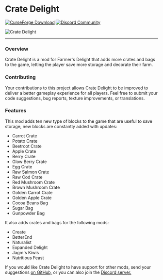 # Crate Delight

[![CurseForge Download](https://cf.way2muchnoise.eu/full_957811_downloads.svg)](https://www.curseforge.com/minecraft/mc-mods/crate-delight-fabric)
[![Discord Community](https://img.shields.io/discord/1194733791818821663?color=brightgreen&label=Discord)](https://discord.gg/e2BQx4bbsU)

![Crate Delight](https://cdn.modrinth.com/data/9rlXSyLg/images/c741ee61d02d1d45dd85222e826e3e6dd787e837.png)
___

### Overview

Crate Delight is a mod for Farmer's Delight that adds more crates and bags to the game, letting the player save more storage and decorate their farm.

### Contributing

Your contributions to this project allows Crate Delight to be improved to deliver a better gameplay experience for all players. Feel free to submit your code suggestions, bug reports, texture improvements, or translations.

### Features

This mod adds ten new type of blocks to the game that are useful to save storage, new blocks are constantly added with updates:

- Carrot Crate
- Potato Crate
- Beetroot Crate
- Apple Crate
- Berry Crate
- Glow Berry Crate
- Egg Crate
- Raw Salmon Crate
- Raw Cod Crate
- Red Mushroom Crate
- Brown Mushroom Crate
- Golden Carrot Crate
- Golden Apple Crate
- Cocoa Beans Bag
- Sugar Bag
- Gunpowder Bag

It also adds crates and bags for the following mods:

- Create
- BetterEnd
- Naturalist
- Expanded Delight
- Jagm's Kiwis
- Nutritious Feast

If you would like Crate Delight to have support for other mods, send your suggestions [on GitHub,](https://github.com/axperty/cratedelight-fabric/issues/new) or you can also join the [Discord server.](https://discord.gg/yweZ2agkDw)